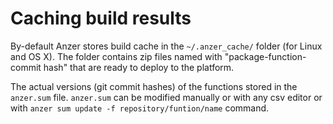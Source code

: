 # Caching build results

By-default Anzer stores build cache in the `~/.anzer_cache/` folder (for Linux and OS X). 
The folder contains zip files named with "package-function-commit hash" that are ready to deploy to the platform.

The actual versions (git commit hashes) of the functions stored in the `anzer.sum` file. `anzer.sum` can be modified
manually or with any csv editor or with `anzer sum update -f repository/funtion/name` command.